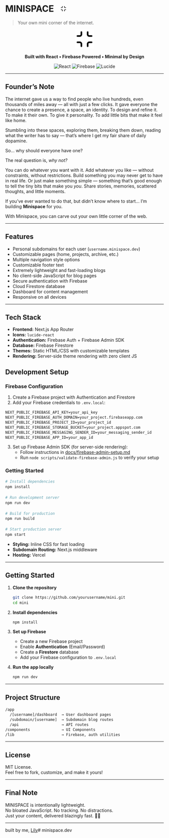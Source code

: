 # MINISPACE &nbsp; <img src="https://raw.githubusercontent.com/lucide-icons/lucide/main/icons/minimize.svg" alt="Minispace Logo" height="20" />

> Your own mini corner of the internet.

<p align="center">
  <img src="https://raw.githubusercontent.com/lucide-icons/lucide/main/icons/minimize.svg" width="60" alt="Minispace Logo" />
</p>

<p align="center">
  <b>Built with React • Firebase Powered • Minimal by Design</b>
</p>

<p align="center">
  <img alt="React" src="https://img.shields.io/badge/React-20232A?style=for-the-badge&logo=react&logoColor=61DAFB"/>
  <img alt="Firebase" src="https://img.shields.io/badge/Firebase-ffca28?style=for-the-badge&logo=firebase&logoColor=white"/>
  <img alt="Lucide" src="https://img.shields.io/badge/Lucide_Icons-000000?style=for-the-badge&logo=lucide&logoColor=white"/>
</p>

---

## Founder’s Note

The internet gave us a way to find people who live hundreds, even thousands of miles away — all with just a few clicks.
It gave everyone the chance to create a presence, a space, an identity. To design and refine it. To make it their own. To give it personality. To add little bits that make it feel like home.

Stumbling into these spaces, exploring them, breaking them down, reading what the writer has to say — that’s where I get my fair share of daily dopamine.

So... why should everyone have one?

The real question is, *why not?*

You can do whatever you want with it. Add whatever you like — without constraints, without restrictions.
Build something you may never get to have in real life. Or just make something simple — something that’s good enough to tell the tiny bits that make you *you*. Share stories, memories, scattered thoughts, and little moments.

If you’ve ever wanted to do that, but didn’t know where to start…
I’m building **Minispace** for you.

With Minispace, you can carve out your own little corner of the web.


---

## Features
- Personal subdomains for each user (`username.minispace.dev`)
- Customizable pages (home, projects, archive, etc.)
- Multiple navigation style options
- Customizable footer text
- Extremely lightweight and fast-loading blogs
- No client-side JavaScript for blog pages
- Secure authentication with Firebase
- Cloud Firestore database
- Dashboard for content management
- Responsive on all devices

---

## Tech Stack
- **Frontend:** Next.js App Router
- **Icons:** `lucide-react`
- **Authentication:** Firebase Auth + Firebase Admin SDK
- **Database:** Firebase Firestore
- **Themes:** Static HTML/CSS with customizable templates
- **Rendering:** Server-side theme rendering with zero client JS 

## Development Setup

### Firebase Configuration

1. Create a Firebase project with Authentication and Firestore
2. Add your Firebase credentials to `.env.local`:

```
NEXT_PUBLIC_FIREBASE_API_KEY=your_api_key
NEXT_PUBLIC_FIREBASE_AUTH_DOMAIN=your_project.firebaseapp.com
NEXT_PUBLIC_FIREBASE_PROJECT_ID=your_project_id
NEXT_PUBLIC_FIREBASE_STORAGE_BUCKET=your_project.appspot.com
NEXT_PUBLIC_FIREBASE_MESSAGING_SENDER_ID=your_messaging_sender_id
NEXT_PUBLIC_FIREBASE_APP_ID=your_app_id
```

3. Set up Firebase Admin SDK (for server-side rendering):
   - Follow instructions in [docs/firebase-admin-setup.md](docs/firebase-admin-setup.md)
   - Run `node scripts/validate-firebase-admin.js` to verify your setup

### Getting Started

```bash
# Install dependencies
npm install

# Run development server
npm run dev

# Build for production
npm run build

# Start production server
npm start
```
- **Styling:** Inline CSS for fast loading
- **Subdomain Routing:** Next.js middleware
- **Hosting:** Vercel

---

## Getting Started

1. **Clone the repository**
   ```bash
   git clone https://github.com/yourusername/mini.git
   cd mini
   ```

2. **Install dependencies**
   ```bash
   npm install
   ```

3. **Set up Firebase**
   - Create a new Firebase project
   - Enable **Authentication** (Email/Password)
   - Create a **Firestore** database
   - Add your Firebase configuration to `.env.local`

4. **Run the app locally**
   ```bash
   npm run dev
   ```

---

## Project Structure
```
/app
  /[username]/dashboard  → User dashboard pages
  /subdomain/[username]  → Subdomain blog routes
  /api                   → API routes
/components              → UI Components
/lib                     → Firebase, auth utilities
```

---

## License
MIT License.  
Feel free to fork, customize, and make it yours!

---

## Final Note
MINISPACE is intentionally lightweight.  
No bloated JavaScript. No tracking. No distractions.  
Just your content, delivered blazingly fast. ✍🏽

---

built by me, [Lily](https://github.com/lilianada)# minispace.dev
